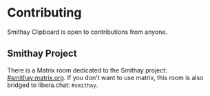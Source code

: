 # Contributing

Smithay Clipboard is open to contributions from anyone.

## Smithay Project

There is a Matrix room dedicated to the Smithay project:
[#smithay:matrix.org](https://matrix.to/#/#smithay:matrix.org). If you don't want to use matrix, this room is
also bridged to libera.chat: `#smithay`.
